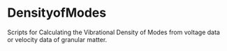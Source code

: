# DensityofModes
Scripts for Calculating the Vibrational Density of Modes from voltage data or velocity data of granular matter. 
